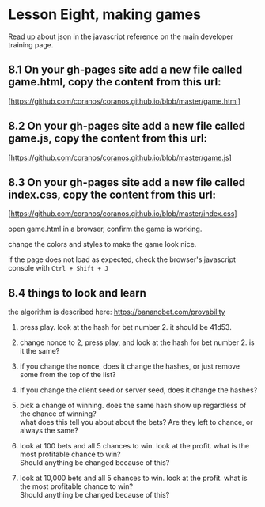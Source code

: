 # Lesson Eight, making games

Read up about json in the javascript reference on the main developer training page.

## 8.1 On your gh-pages site add a new file called game.html, copy the content from this url:
[https://github.com/coranos/coranos.github.io/blob/master/game.html]

## 8.2 On your gh-pages site add a new file called game.js, copy the content from this url:
[https://github.com/coranos/coranos.github.io/blob/master/game.js]

## 8.3 On your gh-pages site add a new file called index.css, copy the content from this url:
[https://github.com/coranos/coranos.github.io/blob/master/index.css]

open game.html in a browser, confirm the game is working.

change the colors and styles to make the game look nice.

if the page does not load as expected, check the browser's javascript console with `Ctrl + Shift + J`

## 8.4 things to look and learn

the algorithm is described here: https://bananobet.com/provability

1. press play. look at the hash for bet number 2. it should be 41d53.  
2. change nonce to 2, press play, and look at the hash for bet number 2. is it the same?  
3. if you change the nonce, does it change the hashes, or just remove some from the top of the list?  
4. if you change the client seed or server seed, does it change the hashes?  
5. pick a change of winning. does the same hash show up regardless of the chance of winning?  
what does this tell you about about the bets? Are they left to chance, or always the same?  

6. look at 100 bets and all 5 chances to win. look at the profit. what is the most profitable chance to win?  
Should anything be changed because of this?

7. look at 10,000 bets and all 5 chances to win. look at the profit. what is the most profitable chance to win?  
Should anything be changed because of this?
